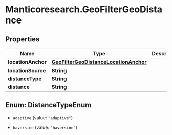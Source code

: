 # Manticoresearch.GeoFilterGeoDistance

## Properties

Name | Type | Description | Notes
------------ | ------------- | ------------- | -------------
**locationAnchor** | [**GeoFilterGeoDistanceLocationAnchor**](GeoFilterGeoDistanceLocationAnchor.md) |  | [optional] 
**locationSource** | **String** |  | [optional] 
**distanceType** | **String** |  | [optional] 
**distance** | **String** |  | [optional] 



## Enum: DistanceTypeEnum


* `adaptive` (value: `"adaptive"`)

* `haversine` (value: `"haversine"`)




